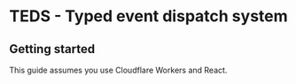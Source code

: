 # TEDS - Typed event dispatch system

## Getting started

This guide assumes you use Cloudflare Workers and React.
